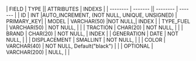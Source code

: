 | FIELD | TYPE || ATTRIBUTES | INDEXS |
| -------- | ------- || -------- | ------- |
| ID | INT |AUTO_INCREMENT, (NOT NULL, UNIQUE, UNSIGNED) | PRIMARY_KEY|
| MODEL | VARCHAR(50) |NOT NULL,| INDEX |
| TYPE_FUEL | VARCHAR(50) | NOT NULL, | |
| TRACTION | CHAR(20) | NOT NULL, | |
| BRAND | CHAR(20) | NOT NULL, | INDEX |
| GENERATION | DATE | NOT NULL, | |
| DISPLACEMENT | SMALLINT | NOT NULL, | |
| COLOR | VARCHAR(40) | NOT NULL, Default("black") | |
| OPTIONAL | VARCHAR(200) | NULL, | |


